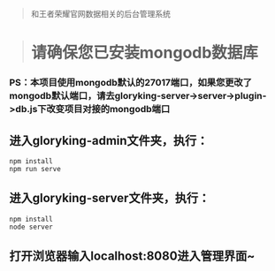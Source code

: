 >和王者荣耀官网数据相关的后台管理系统  

># 请确保您已安装mongodb数据库

### PS：本项目使用mongodb默认的27017端口，如果您更改了mongodb默认端口，请去gloryking-server->server->plugin->db.js下改变项目对接的mongodb端口

## 进入gloryking-admin文件夹，执行：
```
npm install
npm run serve
```
## 进入gloryking-server文件夹，执行：
```
npm install
node server
```
## 打开浏览器输入localhost:8080进入管理界面~


